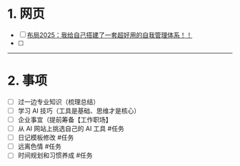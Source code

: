 # 1. 网页 
- [ ] [布局2025：我给自己搭建了一套超好用的自我管理体系！！](https://mp.weixin.qq.com/s/K5sB6LLud23PJyTtlAF7OQ)
- [ ] 

---
# 2. 事项 
- [ ] 过一边专业知识（梳理总结）
- [ ] 学习 AI 技巧（工具是基础、思维才是核心）
- [ ] 企业事宜（提前筹备【工作职场】
- [ ] 从 AI 网站上挑选自己的 AI 工具  #任务 
- [ ] 日记模板修改 #任务 
- [ ] 远离色情 #任务 
- [ ] 时间规划和习惯养成 #任务 
